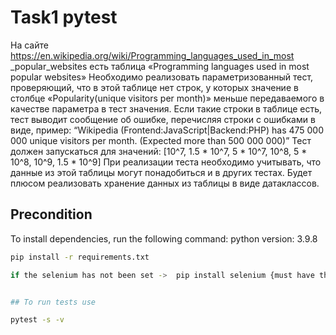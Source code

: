 # Task1 pytest

На сайте https://en.wikipedia.org/wiki/Programming_languages_used_in_most _popular_websites 
есть таблица «Programming languages used in most popular websites» 
Необходимо реализовать параметризованный тест, проверяющий, что в этой таблице нет строк, у которых значение в столбце «Popularity(unique visitors per month)» меньше передаваемого в качестве параметра в тест значения. 
Если такие строки в таблице есть, тест выводит сообщение об ошибке, перечисляя строки с ошибками в виде, пример: 
“Wikipedia (Frontend:JavaScript|Backend:PHP) has 475 000 000 unique visitors per month. (Expected more than 500 000 000)”
Тест должен запускаться для значений: [10^7, 1.5 * 10^7, 5 * 10^7, 10^8, 5 * 10^8, 10^9, 1.5 * 10^9] 
При реализации теста необходимо учитывать, что данные из этой таблицы могут понадобиться и в других тестах. Будет плюсом реализовать хранение данных из таблицы в виде датаклассов. 


## Precondition
To install dependencies, run the following command:
python version: 3.9.8
```bash
pip install -r requirements.txt

if the selenium has not been set ->  pip install selenium {must have the latest version of Selenium webdriver}


## To run tests use

pytest -s -v
